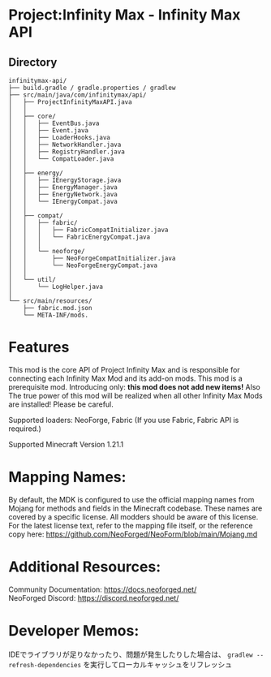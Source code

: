 Project:Infinity Max - Infinity Max API
=======
## Directory
```
infinitymax-api/
├── build.gradle / gradle.properties / gradlew
├── src/main/java/com/infinitymax/api/
│   ├── ProjectInfinityMaxAPI.java
│   │
│   ├── core/
│   │   ├── EventBus.java
│   │   ├── Event.java
│   │   ├── LoaderHooks.java
│   │   ├── NetworkHandler.java
│   │   ├── RegistryHandler.java
│   │   └── CompatLoader.java
│   │
│   ├── energy/
│   │   ├── IEnergyStorage.java
│   │   ├── EnergyManager.java
│   │   ├── EnergyNetwork.java
│   │   └── IEnergyCompat.java
│   │
│   ├── compat/
│   │   ├── fabric/
│   │   │   ├── FabricCompatInitializer.java
│   │   │   └── FabricEnergyCompat.java
│   │   │
│   │   └── neoforge/
│   │       ├── NeoForgeCompatInitializer.java
│   │       └── NeoForgeEnergyCompat.java
│   │
│   └── util/
│       └── LogHelper.java
│
└── src/main/resources/
    ├── fabric.mod.json
    └── META-INF/mods.
```
Features
======
This mod is the core API of Project Infinity Max and is responsible for connecting each Infinity Max Mod and its add-on mods.
This mod is a prerequisite mod. 
Introducing only:
**this mod does not add new items!** Also The true power of this mod will be realized when all other Infinity Max Mods are installed! Please be careful.

Supported loaders: NeoForge, Fabric
(If you use Fabric, Fabric API is required.)

Supported Minecraft Version 1.21.1

Mapping Names:
============
By default, the MDK is configured to use the official mapping names from Mojang for methods and fields 
in the Minecraft codebase. These names are covered by a specific license. All modders should be aware of this
license. For the latest license text, refer to the mapping file itself, or the reference copy here:
https://github.com/NeoForged/NeoForm/blob/main/Mojang.md

Additional Resources: 
==========
Community Documentation: https://docs.neoforged.net/  
NeoForged Discord: https://discord.neoforged.net/

Developer Memos:
======
IDEでライブラリが足りなかったり、問題が発生したりした場合は、
`gradlew --refresh-dependencies` を実行してローカルキャッシュをリフレッシュ

